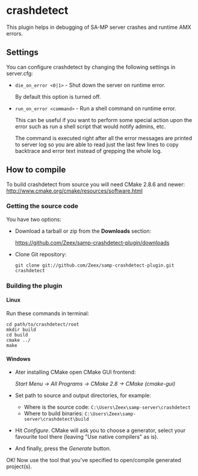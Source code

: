 crashdetect
===========

This plugin helps in debugging of SA-MP server crashes and runtime AMX errors.

Settings
--------

You can configure crashdetect by changing the following settings in server.cfg:

*	`die_on_error <0|1>` - Shut down the server on runtime error. 

	By default this option is turned off.

*	`run_on_error <command>` - Run a shell command on runtime error. 

	This can be useful if you want to perform some special action upon the error such
	as run a shell script that would notify admins, etc. 

	The command is executed right after all the error messages are printed to server log
	so you are able to read just the last few lines to copy backtrace and error text 
	instead of grepping the whole log.

How to compile
--------------

To build crashdetect from source you will need CMake 2.8.6 and newer: http://www.cmake.org/cmake/resources/software.html

### Getting the source code ###

You have two options:

*	Download a tarball or zip from the **Downloads** section:

	https://github.com/Zeex/samp-crashdetect-plugin/downloads

*	Clone Git repository:

		git clone git://github.com/Zeex/samp-crashdetect-plugin.git crashdetect

### Building the plugin ###

#### Linux ####

Run these commands in terminal:

	cd path/to/crashdetect/root
	mkdir build
	cd build
	cmake ../
	make

#### Windows ####

*	Ater installing CMake open CMake GUI frontend:

	*Start Menu -> All Programs -> CMake 2.8 -> CMake (cmake-gui)*

*	Set path to source and output directories, for example:

	*	Where is the source code: `C:\Users\Zeex\samp-server\crashdetect`
	*	Where to build binaries: `C:\Users\Zeex\samp-server\crashdetect\build`

*	Hit *Configure*. CMake will ask you to choose a generator, select your favourite tool there (leaving "Use native compilers" as is).

*	And finally, press the *Generate* button.

OK! Now use the tool that you've specified to open/compile generated project(s).
